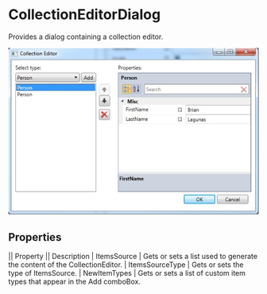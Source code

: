 # CollectionEditorDialog
Provides a dialog containing a collection editor.

![](CollectionEditorDialog_collectioneditordialog.jpg)

## Properties

|| Property || Description
| ItemsSource | Gets or sets a list used to generate the content of the CollectionEditor.
| ItemsSourceType | Gets or sets the type of ItemsSource.
| NewItemTypes  | Gets or sets a list of custom item types that appear in the Add comboBox.
